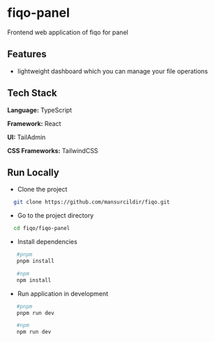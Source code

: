 # fiqo-panel

Frontend web application of fiqo for panel

## Features

- lightweight dashboard which you can manage your file operations

## Tech Stack

**Language:** TypeScript

**Framework:** React

**UI:** TailAdmin

**CSS Frameworks:** TailwindCSS

## Run Locally

- Clone the project

```bash
  git clone https://github.com/mansurcildir/fiqo.git
```

- Go to the project directory

```bash
  cd fiqo/fiqo-panel
```

- Install dependencies

```bash
   #pnpm
   pnpm install
```

```bash
   #npm
   npm install
```

- Run application in development

```bash
   #pnpm
   pnpm run dev
```

```bash
   #npm
   npm run dev
```
